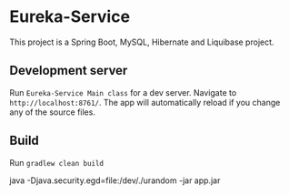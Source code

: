 # Eureka-Service

This project is a Spring Boot, MySQL, Hibernate and Liquibase project.

## Development server

Run `Eureka-Service Main class` for a dev server. Navigate to `http://localhost:8761/`. The app will automatically reload if you change any of the source files.

## Build

Run `gradlew clean build`

java -Djava.security.egd=file:/dev/./urandom -jar app.jar
